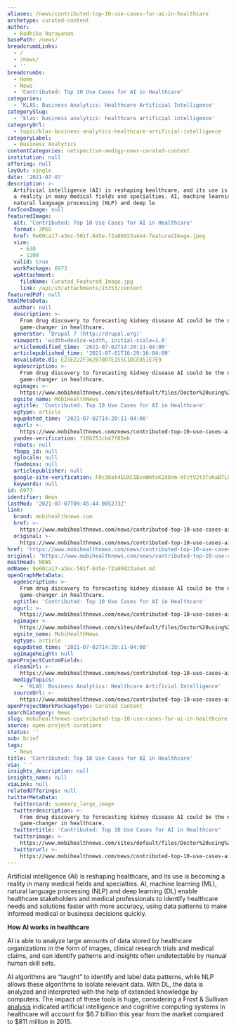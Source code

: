 ```yaml
---
aliases: /news/contributed-top-10-use-cases-for-ai-in-healthcare
archetype: curated-content
author:
  - Radhika Narayanan
basePath: /news/
breadcrumbLinks:
  - /
  - /news/
  - ''
breadcrumbs:
  - Home
  - News
  - 'Contributed: Top 10 Use Cases for AI in Healthcare'
categories:
  - 'KLAS: Business Analytics: Healthcare Artificial Intelligence'
categorySlug:
  - 'klas: business analytics: healthcare artificial intelligence'
categoryUrl:
  - topic/klas-business-analytics-healthcare-artificial-intelligence
categoryLabel:
  - Business Analytics
contentCategories: netspective-medigy-news-curated-content
institution: null
offering: null
layOut: single
date: '2021-07-07'
description: >-
  Artificial intelligence (AI) is reshaping healthcare, and its use is becoming
  a reality in many medical fields and specialties. AI, machine learning (ML),
  natural language processing (NLP) and deep le
favIconImage: null
featuredImage:
  alt: 'Contributed: Top 10 Use Cases for AI in Healthcare'
  format: JPEG
  href: 9e60ca17-a3ec-501f-845e-72a86023a4e4-featuredImage.jpeg
  size:
    - 630
    - 1200
  valid: true
  workPackage: 6973
  wpAttachment:
    fileName: Curated_Featured_Image.jpg
    link: /api/v3/attachments/15353/content
featuredPdf: null
htmlMetaData:
  author: null
  description: >-
    From drug discovery to forecasting kidney disease AI could be the next
    game-changer in healthcare.
  generator: 'Drupal 7 (http://drupal.org)'
  viewport: 'width=device-width, initial-scale=1.0'
  articlemodified_time: '2021-07-02T14:20:11-04:00'
  articlepublished_time: '2021-07-01T16:29:16-04:00'
  msvalidate.01: E23E222F362070D7E155C1DCE851E7E9
  ogdescription: >-
    From drug discovery to forecasting kidney disease AI could be the next
    game-changer in healthcare.
  ogimage: >-
    https://www.mobihealthnews.com/sites/default/files/Doctor%20using%20hologram%2C%20virtual%20screen_Mobi%20-%20Getty_MR.Cole_Photographer_compressed.jpg
  ogsite_name: MobiHealthNews
  ogtitle: 'Contributed: Top 10 Use Cases for AI in Healthcare'
  ogtype: article
  ogupdated_time: '2021-07-02T14:20:11-04:00'
  ogurl: >-
    https://www.mobihealthnews.com/news/contributed-top-10-use-cases-ai-healthcare
  yandex-verification: f18b253cb47f85eb
  robots: null
  fbapp_id: null
  oglocale: null
  fbadmins: null
  articlepublisher: null
  google-site-verification: F0c38at4EUXC1BvxWmtxK1X8nm-XFctV2t3TvhaB7L8
  keywords: null
id: 6973
identifier: News
lastMod: '2021-07-07T09:45:44.005273Z'
link:
  brand: mobihealthnews.com
  href: >-
    https://www.mobihealthnews.com/news/contributed-top-10-use-cases-ai-healthcare
  original: >-
    https://www.mobihealthnews.com/news/contributed-top-10-use-cases-ai-healthcare
href: 'https://www.mobihealthnews.com/news/contributed-top-10-use-cases-ai-healthcare'
original: 'https://www.mobihealthnews.com/news/contributed-top-10-use-cases-ai-healthcare'
mastHead: NEWS
mdName: 9e60ca17-a3ec-501f-845e-72a86023a4e4.md
openGraphMetaData:
  ogdescription: >-
    From drug discovery to forecasting kidney disease AI could be the next
    game-changer in healthcare.
  ogtitle: 'Contributed: Top 10 Use Cases for AI in Healthcare'
  ogurl: >-
    https://www.mobihealthnews.com/news/contributed-top-10-use-cases-ai-healthcare
  ogimage: >-
    https://www.mobihealthnews.com/sites/default/files/Doctor%20using%20hologram%2C%20virtual%20screen_Mobi%20-%20Getty_MR.Cole_Photographer_compressed.jpg
  ogsite_name: MobiHealthNews
  ogtype: article
  ogupdated_time: '2021-07-02T14:20:11-04:00'
  ogimageheight: null
openProjectCustomFields:
  cleanUrl: >-
    https://www.mobihealthnews.com/news/contributed-top-10-use-cases-ai-healthcare
  medigyTopics:
    - 'KLAS: Business Analytics: Healthcare Artificial Intelligence'
  sourceUrl: >-
    https://www.mobihealthnews.com/news/contributed-top-10-use-cases-ai-healthcare
openProjectWorkPackageType: Curated Content
searchCategory: News
slug: mobihealthnews-contributed-top-10-use-cases-for-ai-in-healthcare
source: open-project-curations
status: ''
sub: brief
tags:
  - News
title: 'Contributed: Top 10 Use Cases for AI in Healthcare'
via: ' '
insights_description: null
insights_name: null
viaLink: null
relatedOfferings: null
twitterMetaData:
  twittercard: summary_large_image
  twitterdescription: >-
    From drug discovery to forecasting kidney disease AI could be the next
    game-changer in healthcare.
  twittertitle: 'Contributed: Top 10 Use Cases for AI in Healthcare'
  twitterimage: >-
    https://www.mobihealthnews.com/sites/default/files/Doctor%20using%20hologram%2C%20virtual%20screen_Mobi%20-%20Getty_MR.Cole_Photographer_compressed.jpg
  twitterurl: >-
    https://www.mobihealthnews.com/news/contributed-top-10-use-cases-ai-healthcare
---
```

<p>Artificial intelligence (AI) is reshaping healthcare, and its use is becoming a reality in many medical fields and specialties. AI, machine learning (ML), natural language processing (NLP) and deep learning (DL) enable healthcare stakeholders and medical professionals to identify healthcare needs and solutions faster with more accuracy, using data patterns to make informed medical or business decisions quickly.</p><p><strong>How AI works in healthcare</strong></p><p>AI is able to analyze large amounts of data stored by healthcare organizations in the form of images, clinical research trials and&nbsp;medical claims, and can identify patterns and insights often undetectable by manual human skill sets.</p><p>AI algorithms are “taught” to identify and label data patterns, while NLP allows these algorithms to isolate relevant data. With DL, the data is analyzed and interpreted with the help of extended knowledge by computers. The impact of these tools is huge, considering a Frost &amp; Sullivan <a href="https://ww2.frost.com/news/press-releases/600-m-6-billion-artificial-intelligence-systems-poised-dramatic-market-expansion-healthcare">analysis</a> indicated artificial intelligence and&nbsp;cognitive computing systems in healthcare will account for $6.7 billion this year from the market compared to $811 million in 2015.</p>